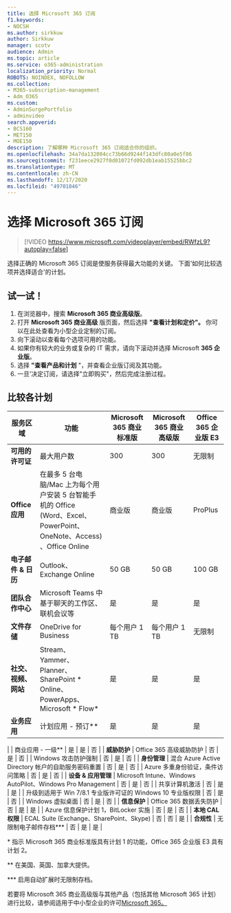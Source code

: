 ```yaml
---
title: 选择 Microsoft 365 订阅
f1.keywords:
- NOCSH
ms.author: sirkkuw
author: Sirkkuw
manager: scotv
audience: Admin
ms.topic: article
ms.service: o365-administration
localization_priority: Normal
ROBOTS: NOINDEX, NOFOLLOW
ms.collection:
- M365-subscription-management
- Adm_O365
ms.custom:
- AdminSurgePortfolio
- adminvideo
search.appverid:
- BCS160
- MET150
- MOE150
description: 了解哪种 Microsoft 365 订阅适合你的组织。
ms.openlocfilehash: 34a7da132004cc73b66d9244f143dfc80a0e5f86
ms.sourcegitcommit: f231eece2927f0d01072fd092db1eab15525bbc2
ms.translationtype: MT
ms.contentlocale: zh-CN
ms.lasthandoff: 12/17/2020
ms.locfileid: "49701846"
---
```

# <a name="choose-a-microsoft-365-subscription"></a>选择 Microsoft 365 订阅

> [!VIDEO https://www.microsoft.com/videoplayer/embed/RWfzL9?autoplay=false]

选择正确的 Microsoft 365 订阅是使服务获得最大功能的关键。 下面&#39;如何比较选项并选择适合&#39;的计划。

## <a name="try-it"></a>试一试！

1. 在浏览器中，搜索  **Microsoft 365 商业高级版**。
2. 打开 **Microsoft 365 商业高级** 版页面，然后选择 **"查看计划和定价"。** 你可以在此处查看为小型企业定制的订阅。
3. 向下滚动以查看每个选项可用的功能。
4. 如果你有较大的业务或复杂的 IT 需求，请向下滚动并选择 Microsoft  **365 企业版**。
5. 选择  **"查看产品和计划** "，并查看企业版订阅及其功能。
6. 一旦&#39;决定订阅，请选择"立即购买"，然后完成注册过程。

## <a name="compare-plans"></a>比较各计划

| **服务区域** | **功能** | **Microsoft 365 商业标准版** | **Microsoft 365 商业高级版** | **Office 365 企业版 E3** |
| --- | --- | --- | --- | --- |
| **可用的许可证** | 最大用户数 | 300 | 300 | 无限制 |
| **Office 应用** | 在最多 5 台电脑/Mac 上为每个用户安装 5 台智能手机的 Office (Word、Excel、PowerPoint、OneNote、Access) 、Office Online | 商业版 | 商业版 | ProPlus |
| **电子邮件 &amp; 日历** | Outlook、Exchange Online | 50 GB | 50 GB | 100 GB |
| **团队合作中心** | Microsoft Teams 中基于聊天的工作区、联机会议等 | 是 | 是 | 是 |
| **文件存储** | OneDrive for Business | 每个用户 1 TB | 每个用户 1 TB | 无限制 |
| **社交、视频、网站** | Stream、Yammer、Planner、SharePoint \* Online、PowerApps、Microsoft \* Flow\* | 是 | 是 | 是 |
| **业务应用** | 计划应用 - 预订\*\* | 是 | 是 | 是 |
|
 | 商业应用 - 一级\*\* | 是 | 是 | 否 |
| **威胁防护** | Office 365 高级威胁防护 | 否 | 是 | 否 |
 | Windows 攻击防护强制 | 否 | 是 | 否 |
| **身份管理** | 混合 Azure Active Directory 帐户的自助服务密码重置 | 否 | 是 | 否 |
 | Azure 多重身份验证，条件访问策略 | 否 | 是 | 否 |
| **设备 &amp; 应用管理** | Microsoft Intune、Windows AutoPilot、Windows Pro Management | 否 | 是 | 否 |
 | 共享计算机激活 | 否 | 是 | 是 |
 | 升级到适用于 Win 7/8.1 专业版许可证的 Windows 10 专业版权限 | 否 | 是 | 否 |
 | Windows 虚拟桌面 | 否 | 是 | 否 |
| **信息保护** | Office 365 数据丢失防护 | 否 | 是 | 是 |
 | Azure 信息保护计划 1，BitLocker 实施 | 否 | 是 | 否 |
| **本地 CAL 权限** | ECAL Suite (Exchange、SharePoint、Skype)  | 否 | 否 | 是 |
| **合规性** | 无限制电子邮件存档\*\*\* | 否 | 是 | 是 |

\* 指示 Microsoft 365 商业标准版具有计划 1 的功能，Office 365 企业版 E3 具有计划 2。

\*\* 在美国、英国、加拿大提供。

\*\*\* 启用自动扩展时无限制存档。

若要将 Microsoft 365 商业高级版与其他产品（包括其他 Microsoft 365 计划）进行比较，请参阅适用于中小型企业的许可[Microsoft 365。](https://docs.microsoft.com/office365/servicedescriptions/microsoft-365-service-descriptions/licensing-microsoft-365-in-smb)